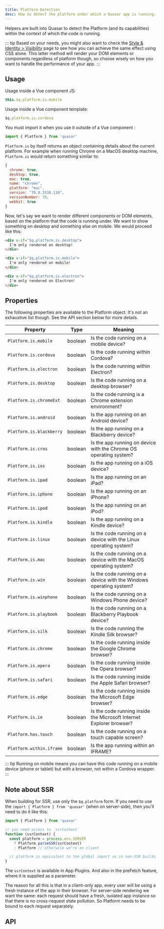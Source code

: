 ```yaml
---
title: Platform Detection
desc: How to detect the platform under which a Quasar app is running.
---
```


Helpers are built into Quasar to detect the Platform (and its capabilities) within the context of which the code is running.

::: tip
Based on your needs, you might also want to check the [Style & Identity &gt; Visibility](/style/visibility) page to see how you can achieve the same effect using CSS alone. This latter method will render your DOM elements or components regardless of platform though, so choose wisely on how you want to handle the performance of your app.
:::

## Usage
Usage inside a Vue component JS:

``` js
this.$q.platform.is.mobile
```
Usage inside a Vue component template:

``` js
$q.platform.is.cordova
```

You must import it when you use it outside of a Vue component :

``` js
import { Platform } from 'quasar'
```

`Platform.is` by itself returns an object containing details about the current platform. For example when running Chrome on a MacOS desktop machine, `Platform.is` would return something similar to:

``` js
{
  chrome: true,
  desktop: true,
  mac: true,
  name: "chrome",
  platform: "mac",
  version: "70.0.3538.110",
  versionNumber: 70,
  webkit: true
}
```

Now, let's say we want to render different components or DOM elements, based on the platform that the code is running under. We want to show something on desktop and something else on mobile. We would proceed like this:

```html
<div v-if="$q.platform.is.desktop">
  I'm only rendered on desktop!
</div>

<div v-if="$q.platform.is.mobile">
  I'm only rendered on mobile!
</div>

<div v-if="$q.platform.is.electron">
  I'm only rendered on Electron!
</div>
```

<doc-example title="Your device" file="Platform/Basic" />

## Properties

The following properties are available to the Platform object. It's not an exhaustive list though. See the API section below for more details.

| Property               | Type    | Meaning                                                  |
| ---                    | ---     | ---                                                      |
| `Platform.is.mobile`     | boolean | Is the code running on a mobile device?                |
| `Platform.is.cordova`    | boolean | Is the code running within Cordova?                    |
| `Platform.is.electron`   | boolean | Is the code running within Electron?                   |
| `Platform.is.desktop`    | boolean | Is the code running on a desktop browser?              |
| `Platform.is.chromeExt`  | boolean | Is the code running is a Chrome extension environment? |
| `Platform.is.android`    | boolean | Is the app running on an Android device?               |
| `Platform.is.blackberry` | boolean | Is the app running on a Blackberry device? |
| `Platform.is.cros`       | boolean | Is the app running on device with the Chrome OS operating system? |
| `Platform.is.ios`        | boolean | Is the app running on a iOS device? |
| `Platform.is.ipad`       | boolean | Is the app running on an iPad? |
| `Platform.is.iphone`     | boolean | Is the app running on an iPhone? |
| `Platform.is.ipod`       | boolean | Is the app running on an iPod? |
| `Platform.is.kindle`     | boolean | Is the app running on a Kindle device? |
| `Platform.is.linux`      | boolean | Is the code running on a device with the Linux operating system? |
| `Platform.is.mac`        | boolean | Is the code running on a device with the MacOS operating system? |
| `Platform.is.win`        | boolean | Is the code running on a device with the Windows operating system? |
| `Platform.is.winphone`   | boolean | Is the code running on a Windows Phone device? |
| `Platform.is.playbook`   | boolean | Is the code running on a Blackberry Playbook device? |
| `Platform.is.silk`       | boolean | Is the code running the Kindle Silk browser? |
| `Platform.is.chrome`     | boolean | Is the code running inside the Google Chrome browser? |
| `Platform.is.opera`      | boolean | Is the code running inside the Opera browser? |
| `Platform.is.safari`     | boolean | Is the code running inside the Apple Safari browser? |
| `Platform.is.edge`       | boolean | Is the code running inside the Microsoft Edge browser? |
| `Platform.is.ie`         | boolean | Is the code running inside the Microsoft Internet Explorer browser? |
| `Platform.has.touch`     | boolean | Is the code running on a touch capable screen?         |
| `Platform.within.iframe` | boolean | Is the app running within an IFRAME?                   |

::: tip
Running on mobile means you can have this code running on a mobile device (phone or tablet) but with a browser, not within a Cordova wrapper.
:::

## Note about SSR
When building for SSR, use only the `$q.platform` form. If you need to use the `import { Platform } from 'quasar'` (when on server-side), then you'll need to do it like this:

```js
import { Platform } from 'quasar'

// you need access to `ssrContext`
function (ssrContext) {
  const platform = process.env.SERVER
    ? Platform.parseSSR(ssrContext)
    : Platform // otherwise we're on client

  // platform is equivalent to the global import as in non-SSR builds
}
```

The `ssrContext` is available in App Plugins. And also in the preFetch feature, where it is supplied as a parameter.

The reason for all this is that in a client-only app, every user will be using a fresh instance of the app in their browser. For server-side rendering we want the same: each request should have a fresh, isolated app instance so that there is no cross-request state pollution. So Platform needs to be bound to each request separately.

## API
<doc-api file="Platform" />
